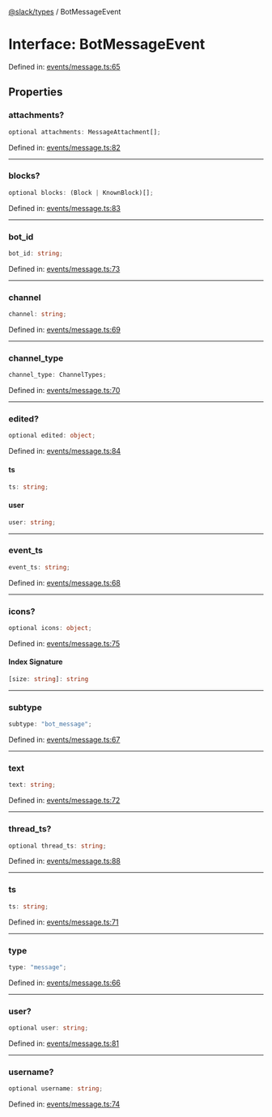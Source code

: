 [@slack/types](../index.md) / BotMessageEvent

# Interface: BotMessageEvent

Defined in: [events/message.ts:65](https://github.com/slackapi/node-slack-sdk/blob/main/packages/types/src/events/message.ts#L65)

## Properties

### attachments?

```ts
optional attachments: MessageAttachment[];
```

Defined in: [events/message.ts:82](https://github.com/slackapi/node-slack-sdk/blob/main/packages/types/src/events/message.ts#L82)

***

### blocks?

```ts
optional blocks: (Block | KnownBlock)[];
```

Defined in: [events/message.ts:83](https://github.com/slackapi/node-slack-sdk/blob/main/packages/types/src/events/message.ts#L83)

***

### bot\_id

```ts
bot_id: string;
```

Defined in: [events/message.ts:73](https://github.com/slackapi/node-slack-sdk/blob/main/packages/types/src/events/message.ts#L73)

***

### channel

```ts
channel: string;
```

Defined in: [events/message.ts:69](https://github.com/slackapi/node-slack-sdk/blob/main/packages/types/src/events/message.ts#L69)

***

### channel\_type

```ts
channel_type: ChannelTypes;
```

Defined in: [events/message.ts:70](https://github.com/slackapi/node-slack-sdk/blob/main/packages/types/src/events/message.ts#L70)

***

### edited?

```ts
optional edited: object;
```

Defined in: [events/message.ts:84](https://github.com/slackapi/node-slack-sdk/blob/main/packages/types/src/events/message.ts#L84)

#### ts

```ts
ts: string;
```

#### user

```ts
user: string;
```

***

### event\_ts

```ts
event_ts: string;
```

Defined in: [events/message.ts:68](https://github.com/slackapi/node-slack-sdk/blob/main/packages/types/src/events/message.ts#L68)

***

### icons?

```ts
optional icons: object;
```

Defined in: [events/message.ts:75](https://github.com/slackapi/node-slack-sdk/blob/main/packages/types/src/events/message.ts#L75)

#### Index Signature

```ts
[size: string]: string
```

***

### subtype

```ts
subtype: "bot_message";
```

Defined in: [events/message.ts:67](https://github.com/slackapi/node-slack-sdk/blob/main/packages/types/src/events/message.ts#L67)

***

### text

```ts
text: string;
```

Defined in: [events/message.ts:72](https://github.com/slackapi/node-slack-sdk/blob/main/packages/types/src/events/message.ts#L72)

***

### thread\_ts?

```ts
optional thread_ts: string;
```

Defined in: [events/message.ts:88](https://github.com/slackapi/node-slack-sdk/blob/main/packages/types/src/events/message.ts#L88)

***

### ts

```ts
ts: string;
```

Defined in: [events/message.ts:71](https://github.com/slackapi/node-slack-sdk/blob/main/packages/types/src/events/message.ts#L71)

***

### type

```ts
type: "message";
```

Defined in: [events/message.ts:66](https://github.com/slackapi/node-slack-sdk/blob/main/packages/types/src/events/message.ts#L66)

***

### user?

```ts
optional user: string;
```

Defined in: [events/message.ts:81](https://github.com/slackapi/node-slack-sdk/blob/main/packages/types/src/events/message.ts#L81)

***

### username?

```ts
optional username: string;
```

Defined in: [events/message.ts:74](https://github.com/slackapi/node-slack-sdk/blob/main/packages/types/src/events/message.ts#L74)
